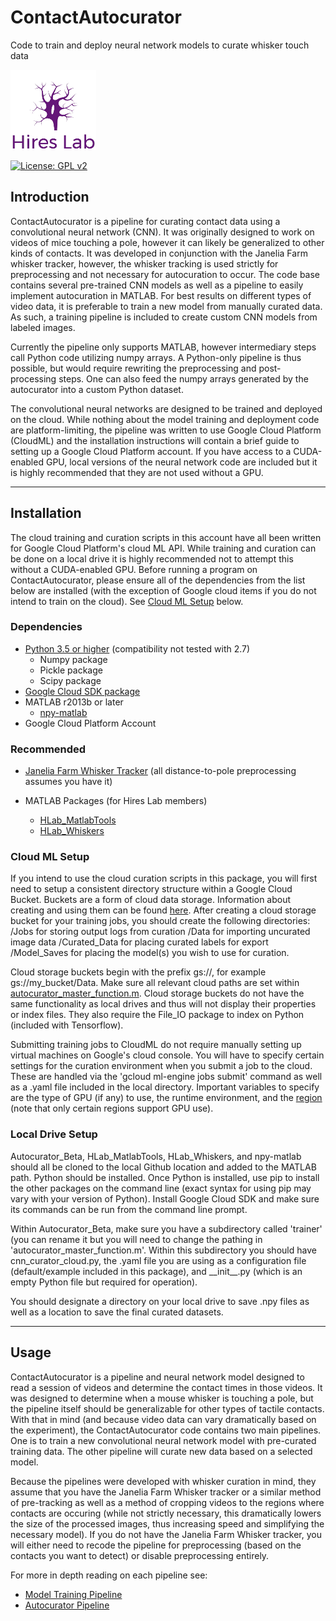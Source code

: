 # ContactAutocurator
Code to train and deploy neural network models to curate whisker touch data

[![Hires Lab](https://github.com/jonathansy/whisker-autocurator/blob/master/Resources/Images/HiresLab-logoM.png)](http://68.181.113.239:8080//hireslabwiki/index.php?title=Main_Page)

[![License: GPL v2](https://img.shields.io/badge/License-GPL%20v2-blue.svg)](https://www.gnu.org/licenses/old-licenses/gpl-2.0.en.html)

## Introduction
ContactAutocurator is a pipeline for curating contact data using a convolutional neural network (CNN). It was originally designed to work on videos of mice touching a pole, however it can likely be generalized to other kinds of contacts. It was developed in conjunction with the Janelia Farm whisker tracker, however, the whisker tracking is used strictly for preprocessing and not necessary for autocuration to occur. The code base contains several pre-trained CNN models as well as a pipeline to easily implement autocuration in MATLAB. For best results on different types of video data, it is preferable to train a new model from manually curated data. As such, a training pipeline is included to create custom CNN models from labeled images. 

Currently the pipeline only supports MATLAB, however intermediary steps call Python code utilizing numpy arrays. A Python-only pipeline is thus possible, but would require rewriting the preprocessing and post-processing steps. One can also feed the numpy arrays generated by the autocurator into a custom Python dataset. 

The convolutional neural networks are designed to be trained and deployed on the cloud. While nothing about the model training and deployment code are platform-limiting, the pipeline was written to use Google Cloud Platform (CloudML) and the installation instructions will contain a brief guide to setting up a Google Cloud Platform account. If you have access to a CUDA-enabled GPU, local versions of the neural network code are included but it is highly recommended that they are not used without a GPU. 



------
## Installation 
The cloud training and curation scripts in this account have all been written for Google Cloud Platform's cloud ML API. While training and curation can be done on a local drive it is highly recommended not to attempt this without a CUDA-enabled GPU. Before running a program on ContactAutocurator, please ensure all of the dependencies from the list below are installed (with the exception of Google cloud items if you do not intend to train on the cloud). See [Cloud ML Setup]() below.    



### Dependencies
* [Python 3.5 or higher](https://www.python.org/downloads/) (compatibility not tested with 2.7)  
  - Numpy package  
  - Pickle package  
  - Scipy package
* [Google Cloud SDK package](https://cloud.google.com/sdk/)
* MATLAB r2013b or later
  - [npy-matlab](https://github.com/kwikteam/npy-matlab)
* Google Cloud Platform Account



### Recommended
* [Janelia Farm Whisker Tracker](https://wiki.janelia.org/wiki/display/MyersLab/Whisker+Tracking+Downloads) (all distance-to-pole preprocessing assumes you have it)

* MATLAB Packages (for Hires Lab members)
  - [HLab_MatlabTools](https://github.com/hireslab/HLab_MatlabTools)  
  - [HLab_Whiskers](https://github.com/hireslab/HLab_Whiskers)



### Cloud ML Setup
If you intend to use the cloud curation scripts in this package, you will first need to setup a consistent directory structure within a Google Cloud Bucket. Buckets are a form of cloud data storage. Information about creating and using them can be found [here](https://cloud.google.com/storage/docs/creating-buckets). After creating a cloud storage bucket for your training jobs, you should create the following directories:
/Jobs for storing output logs from curation
/Data for importing uncurated image data 
/Curated_Data for placing curated labels for export 
/Model_Saves for placing the model(s) you wish to use for curation.

Cloud storage buckets begin with the prefix gs://, for example gs://my_bucket/Data. Make sure all relevant cloud paths are set within [autocurator_master_function.m](https://github.com/jonathansy/whisker-autocurator/blob/master/Autocurator_Beta/autocurator_master_function.m). Cloud storage buckets do not have the same functionality as local drives and thus will not display their properties or index files. They also require the File_IO package to index on Python (included with Tensorflow). 

Submitting training jobs to CloudML do not require manually setting up virtual machines on Google's cloud console. You will have to specify certain settings for the curation environment when you submit a job to the cloud. These are handled via  the 'gcloud ml-engine jobs submit' command as well as a .yaml file included in the local directory. Important variables to specify are the type of GPU (if any) to use, the runtime environment, and the [region](https://cloud.google.com/compute/docs/regions-zones/) (note that only certain regions support GPU use).    

### Local Drive Setup 
Autocurator_Beta, HLab_MatlabTools, HLab_Whiskers, and npy-matlab should all be cloned to the local Github location and added to the MATLAB path. Python should be installed. Once Python is installed, use pip to install the other packages on the command line (exact syntax for using pip may vary with your version of Python). Install Google Cloud SDK and make sure its commands can be run from the command line prompt. 

Within Autocurator_Beta, make sure you have a subdirectory called 'trainer' (you can rename it but you will need to change the pathing in 'autocurator_master_function.m'. Within this subdirectory you should have cnn_curator_cloud.py, the .yaml file you are using as a configuration file (default/example included in this package), and \_\_init\_\_.py (which is an empty Python file but required for operation). 

You should designate a directory on your local drive to save .npy files as well as a location to save the final curated datasets. 

------
## Usage

ContactAutocurator is a pipeline and neural network model designed to read a session of videos and determine the contact times in those videos. It was designed to determine when a mouse whisker is touching a pole, but the pipeline itself should be generalizable for other types of tactile contacts. With that in mind (and because video data can vary dramatically based on the experiment), the ContactAutocurator code contains two main pipelines. One is to train a new convolutional neural network model with pre-curated training data. The other pipeline will curate new data based on a selected model. 

Because the pipelines were developed with whisker curation in mind, they assume that you have the Janelia Farm Whisker tracker or a similar method of pre-tracking as well as a method of cropping videos to the regions where contacts are occuring (while not strictly necessary, this dramatically lowers the size of the processed images, thus increasing speed and simplifying the necessary model). If you do not have the Janelia Farm Whisker tracker, you will either need to recode the pipeline for preprocessing (based on the contacts you want to detect) or disable preprocessing entirely. 

For more in depth reading on each pipeline see:
* [Model Training Pipeline](https://github.com/jonathansy/ContactAutocurator/blob/master/docs/Training_Pipeline_Documentation.md)
* [Autocurator Pipeline](https://github.com/jonathansy/ContactAutocurator/blob/master/docs/Autocurator_Documentation.md) 
